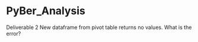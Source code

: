 # PyBer_Analysis

Deliverable 2 New dataframe from pivot table returns no values. What is the error?
